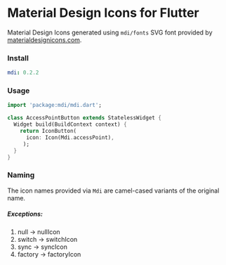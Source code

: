 # Material Design Icons for Flutter

Material Design Icons generated using `mdi/fonts` SVG font provided by
[materialdesignicons.com](https://materialdesignicons.com).

### Install

```yaml
mdi: 0.2.2
```

### Usage

```dart
import 'package:mdi/mdi.dart';

class AccessPointButton extends StatelessWidget {
  Widget build(BuildContext context) {
    return IconButton(
      icon: Icon(Mdi.accessPoint),
     );
  }
}
```

### Naming

The icon names provided via `Mdi` are camel-cased variants of the original name.

##### Exceptions:

1. null -> nullIcon
2. switch -> switchIcon
3. sync -> syncIcon
4. factory -> factoryIcon
